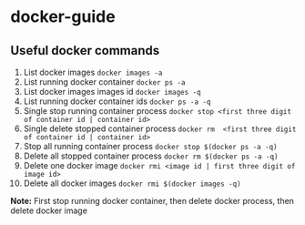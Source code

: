 # docker-guide

## Useful docker commands

1. List docker images ```docker images -a```
2. List running docker container ```docker ps -a```
3. List docker images images id ```docker images -q```
4. List running docker container ids ```docker ps -a -q```
5. Single stop running container process ```docker stop <first three digit of container id | container id>```
6. Single delete stopped container process ```docker rm  <first three digit of container id | container id>```
7. Stop all running container process ```docker stop $(docker ps -a -q)```
8. Delete all stopped container process ```docker rm $(docker ps -a -q)```
9. Delete one docker image ```docker rmi <image id | first three digit of image id>```
10. Delete all docker images ```docker rmi $(docker images -q)```

**Note:** First stop running docker container, then delete docker process, then delete docker image

